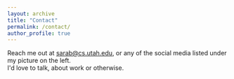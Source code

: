 ```yaml
---
layout: archive
title: "Contact"
permalink: /contact/
author_profile: true
---
```


Reach me out at sarab@cs.utah.edu, or any of the social media listed under my picture on the left.  
I'd love to talk, about work or otherwise.
